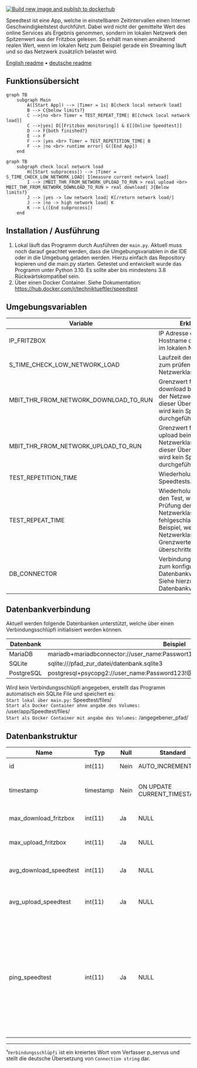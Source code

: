 [![Build new image and publish to dockerhub](https://github.com/Technik-Tueftler/Speedtest/actions/workflows/build.yml/badge.svg)](https://github.com/Technik-Tueftler/Speedtest/actions/workflows/build.yml)

Speedtest ist eine App, welche in einstellbaren Zeitintervallen einen Internet Geschwindigkeitstest durchführt. Dabei wird nicht der gemittelte Wert des online Services als Ergebnis genommen, sondern im lokalen Netzwerk den Spitzenwert aus der Fritzbox gelesen. So erhält man einen annähernd realen Wert, wenn im lokalen Netz zum Beispiel gerade ein Streaming läuft und so das Netzwerk zusätzlich belastet wird.

[English readme](https://github.com/Technik-Tueftler/Speedtest/blob/main/README.md)
 • [deutsche readme](https://github.com/Technik-Tueftler/Speedtest/blob/main/README.de.md)

## Funktionsübersicht 
```mermaid
graph TB
    subgraph Main
        A([Start App]) --> |Timer = 1s| B[check local network load]
        B --> C{below limits?}
        C -->|no <br> Timer = TEST_REPEAT_TIME| B[[check local network load]]
        C -->|yes| D[[Fritzbox monitoring]] & E[[Online Speedtest]]
        D --> F{both finished?}
        E --> F
        F --> |yes <br> Timer = TEST_REPETITION_TIME| B
        F --> |no <br> runtime error| G([End App])
    end
```

```mermaid
graph TB
    subgraph check local network load
        H([Start subprocess]) --> |Timer = S_TIME_CHECK_LOW_NETWORK_LOAD| I[measure current network load]
        I --> |MBIT_THR_FROM_NETWORK_UPLOAD_TO_RUN > real upload <br> MBIT_THR_FROM_NETWORK_DOWNLOAD_TO_RUN > real download| J{Below limits?}
        J --> |yes -> low network load| K[/return network load/]
        J --> |no -> high network load| K
        K --> L([End subprocess])
    end
```

## Installation / Ausführung
1. Lokal läuft das Programm durch Ausführen der `main.py`. Aktuell muss noch darauf geachtet werden, dass die Umgebungsvariablen in die IDE oder in die Umgebung geladen werden. Hierzu einfach das Repository kopieren und die main.py starten. Getestet und entwickelt wurde das Programm unter Python 3.10. Es sollte aber bis mindestens 3.8 Rückwärtskompatibel sein.
2. Über einen Docker Container. Siehe Dokumentation: <https://hub.docker.com/r/techniktueftler/speedtest>

## Umgebungsvariablen
|Variable|Erklärung|Einheit|Standardwert|
|---|---|---|---|
|IP_FRITZBOX|IP Adresse oder Hostname der Fritzbox im lokalen Netzwerk|-|fritz.box|
|S_TIME_CHECK_LOW_NETWORK_LOAD|Laufzeit der Messung zum prüfen der Netzwerklast|Sekunden|10|
|MBIT_THR_FROM_NETWORK_DOWNLOAD_TO_RUN|Grenzwert für den download beim prüfen der Netzwerklast. Wird dieser Überschritten, wird kein Speedtest durchgeführt.|Mbit/s|10|
|MBIT_THR_FROM_NETWORK_UPLOAD_TO_RUN|Grenzwert für den upload beim prüfen der Netzwerklast. Wird dieser Überschritten, wird kein Speedtest durchgeführt.|Mbit/s|2|
|TEST_REPETITION_TIME|Wiederholungszeit des Speedtests.|Sekunden|21600|
|TEST_REPEAT_TIME|Wiederholungszeit für den Test, wenn die Prüfung der Netzwerklast fehlgeschlagen ist. Beispiel, wenn die Netzwerklast die Grenzwerte überschritten hat.|Sekunden|3600|
|DB_CONNECTOR|Verbindungsschlüpfi¹ zum konfigurieren der Datenbankverbindung. Siehe hierzu Kapitel Datenbankverbindungen.|-|sqlite:///./Speedtest/files/measurements.sqlite3|

## Datenbankverbindung
Aktuell werden folgende Datenbanken unterstützt, welche über einen Verbindungsschlüpfi initialisiert werden können.

|Datenbank|Beispiel|
|---|---|
|MariaDB|mariadb+mariadbconnector://user_name:Passwort123!@127.0.0.1:3306/datenbank_name|
|SQLite|sqlite:///pfad_zur_datei/datenbank.sqlite3|
|PostgreSQL|postgresql+psycopg2://user_name:Password123!@127.0.0.1/database_name|

Wird kein Verbindungsschlüpfi angegeben, erstellt das Programm automatisch ein SQLite File und speichert es:  
`Start lokal über main.py:` Speedtest/files/  
`Start als Docker Container ohne angabe des Volumes:` /user/app/Speedtest/files/  
`Start als Docker Container mit angabe des Volumes:` /angegebener_pfad/  

## Datenbankstruktur
|Name|Typ|Null|Standard|Erklärung|Einheit|
|---|---|---|---|---|---|
|id|int(11)|Nein|AUTO_INCREMENT|Eindeutige ID des Eintrages|-|
|timestamp|timestamp|Nein|ON UPDATE CURRENT_TIMESTAMP()|Zeitpunkt der beendeten und eingetragenen Messung|-|
|max_download_fritzbox|int(11)|Ja|NULL|Maximalwert für den Download aus der Fritzbox|Bits/s|
|max_upload_fritzbox|int(11)|Ja|NULL|Maximalwert für den Upload aus der Fritzbox|Bits/s|
|avg_download_speedtest|int(11)|Ja|NULL|Zurückgegebener Wert für den Download von www.speedtest.net|Bits/s|
|avg_upload_speedtest|int(11)|Ja|NULL|Zurückgegebener Wert für den Upload von www.speedtest.net|Bits/s|
|ping_speedtest|int(11)|Ja|NULL|Zurückgegebener Wert für die Antwortzeit von www.speedtest.net. Dieser Wert unterscheidet sich stark und ist meist sehr hoch. Die Vermutung ist, dass hier auch die Durchlaufzeit des Programmes enthalten ist und spiegelt nicht die wahre Antwortzeit wieder.|ms|

----
¹`Verbindungsschlüpfi` ist ein kreiertes Wort vom Verfasser p_servus und stellt die deutsche Übersetzung von `Connection string` dar.
